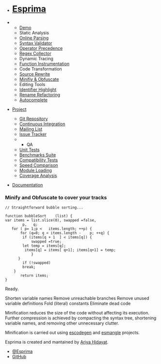 - # [Esprima](../index.html)

- - [Demo](../demo/index.html)
  - Static Analysis
  - [Online Parsing](../demo/parse.html)
  - [Syntax Validator](../demo/validate.html)
  - [Operator Precedence](../demo/precedence.html)
  - [Regex Collector](../demo/collector.html)
  - Dynamic Tracing
  - [Function Instrumentation](../demo/functiontrace.html)
  - Code Transformation
  - [Source Rewrite](../demo/rewrite.html)
  - [Minifiy & Obfuscate](../demo/minify.html)
  - Editing Tools
  - [Identifier Highlight](../demo/highlight.html)
  - [Rename Refactoring](../demo/rename.html)
  - [Autocomplete](../demo/autocomplete.html)
- [Project](#)

  - [Git Repository](http://github.com/ariya/esprima)
  - [Continuous Integration](https://travis-ci.org/ariya/esprima)
  - [Mailing List](http://groups.google.com/group/esprima)
  - [Issue Tracker](http://issues.esprima.org/)
  - - QA
  - [Unit Tests](../test/index.html)
  - [Benchmarks Suite](../test/benchmarks.html)
  - [Compatibility Tests](../test/compat.html)
  - [Speed Comparison](../test/compare.html)
  - [Module Loading](../test/module.html)
  - [Coverage Analysis](../test/coverage.html)

- [Documentation](../doc/index.html)

### **Minify and Obfuscate** to cover your tracks

    // Straightforward bubble sorting...

    function bubbleSort    (list) {
    var items = list.slice(0), swapped =false,
            p,   q;
       for ( p= 1;p <   items.length; ++p) {
           for (q=0; q < items.length -    p; ++q) {
            if (items[q + 1  ] < items[q]) {
                swapped =true;
            let temp = items[q];
             items[q] = items[ q+1]; items[q+1] = temp;
                }
          }
            if (!swapped)
            break;
        }
           return items;
    }

Ready.

Shorten variable names Remove unreachable branches Remove unused variable definitions Fold (literal) constants Eliminate dead code

Minification reduces the size of the code without affecting its execution. Further compression is achieved by compacting the syntax tree, shortening variable names, and removing other unnecessary clutter.

Minification is carried out using [escodegen](https://github.com/Constellation/escodegen) and [esmangle](https://github.com/Constellation/esmangle) projects.

Esprima is created and mantained by [Ariya Hidayat](http://ariya.ofilabs.com/about).

- [@Esprima](http://twitter.com/esprima)
- [GitHub](https://github.com/ariya/esprima)
